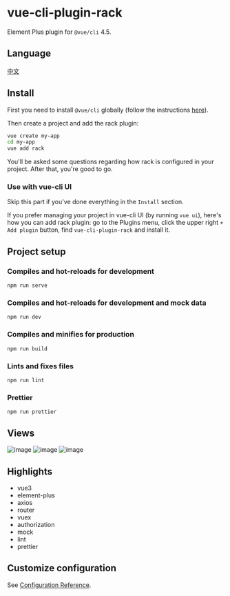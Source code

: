 # vue-cli-plugin-rack
Element Plus plugin for `@vue/cli` 4.5.

## Language
[中文](https://github.com/guoweiTang/vue-cli-plugin-rack/blob/master/README.zh.md)

## Install

First you need to install `@vue/cli` globally (follow the instructions [here](https://cli.vuejs.org/)).

Then create a project and add the rack plugin:

```bash
vue create my-app
cd my-app
vue add rack
```

You'll be asked some questions regarding how rack is configured in your project. After that, you're good to go.
### Use with vue-cli UI

Skip this part if you've done everything in the `Install` section.

If you prefer managing your project in vue-cli UI (by running `vue ui`), here's how you can add rack plugin: go to the Plugins menu, click the upper right `+ Add plugin` button, find `vue-cli-plugin-rack` and install it.
## Project setup

### Compiles and hot-reloads for development
```
npm run serve
```
### Compiles and hot-reloads for development and mock data
```
npm run dev
```
### Compiles and minifies for production
```
npm run build
```

### Lints and fixes files
```
npm run lint
```
### Prettier
```
npm run prettier
```
## Views
![image](https://user-images.githubusercontent.com/8178166/114008164-8b9f8080-9894-11eb-824f-cb4a02712b66.png)
![image](https://user-images.githubusercontent.com/8178166/114008200-90fccb00-9894-11eb-98b3-319c0319fbee.png)
![image](https://user-images.githubusercontent.com/8178166/114008210-978b4280-9894-11eb-8b9c-78a47f8b220a.png)

## Highlights
- vue3
- element-plus
- axios
- router
- vuex
- authorization
- mock
- lint
- prettier

## Customize configuration
See [Configuration Reference](https://cli.vuejs.org/config/).

